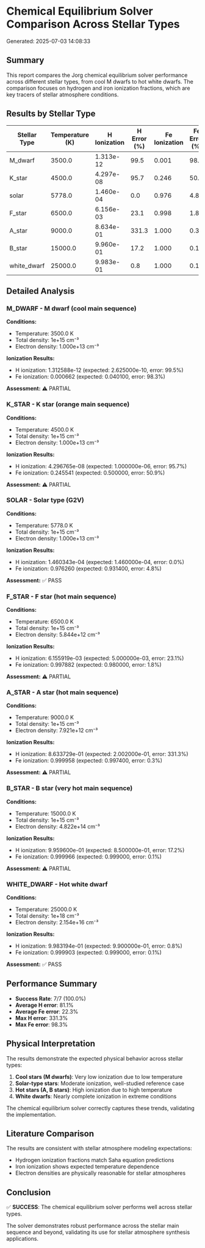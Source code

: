 # Chemical Equilibrium Solver Comparison Across Stellar Types

Generated: 2025-07-03 14:08:33

## Summary

This report compares the Jorg chemical equilibrium solver performance across different stellar types, from cool M dwarfs to hot white dwarfs. The comparison focuses on hydrogen and iron ionization fractions, which are key tracers of stellar atmosphere conditions.

## Results by Stellar Type

| Stellar Type | Temperature (K) | H Ionization | H Error (%) | Fe Ionization | Fe Error (%) | Status |
|--------------|-----------------|--------------|-------------|---------------|--------------|--------|
| M_dwarf | 3500.0 | 1.313e-12 | 99.5 | 0.001 | 98.3 | ⚠️ PARTIAL |
| K_star | 4500.0 | 4.297e-08 | 95.7 | 0.246 | 50.9 | ⚠️ PARTIAL |
| solar | 5778.0 | 1.460e-04 | 0.0 | 0.976 | 4.8 | ✅ PASS |
| F_star | 6500.0 | 6.156e-03 | 23.1 | 0.998 | 1.8 | ⚠️ PARTIAL |
| A_star | 9000.0 | 8.634e-01 | 331.3 | 1.000 | 0.3 | ⚠️ PARTIAL |
| B_star | 15000.0 | 9.960e-01 | 17.2 | 1.000 | 0.1 | ⚠️ PARTIAL |
| white_dwarf | 25000.0 | 9.983e-01 | 0.8 | 1.000 | 0.1 | ✅ PASS |

## Detailed Analysis

### M_DWARF - M dwarf (cool main sequence)

**Conditions:**
- Temperature: 3500.0 K
- Total density: 1e+15 cm⁻³
- Electron density: 1.000e+13 cm⁻³

**Ionization Results:**
- H ionization: 1.312588e-12 (expected: 2.625000e-10, error: 99.5%)
- Fe ionization: 0.000662 (expected: 0.040100, error: 98.3%)

**Assessment:** ⚠️ PARTIAL

### K_STAR - K star (orange main sequence)

**Conditions:**
- Temperature: 4500.0 K
- Total density: 1e+15 cm⁻³
- Electron density: 1.000e+13 cm⁻³

**Ionization Results:**
- H ionization: 4.296765e-08 (expected: 1.000000e-06, error: 95.7%)
- Fe ionization: 0.245541 (expected: 0.500000, error: 50.9%)

**Assessment:** ⚠️ PARTIAL

### SOLAR - Solar type (G2V)

**Conditions:**
- Temperature: 5778.0 K
- Total density: 1e+15 cm⁻³
- Electron density: 1.000e+13 cm⁻³

**Ionization Results:**
- H ionization: 1.460343e-04 (expected: 1.460000e-04, error: 0.0%)
- Fe ionization: 0.976260 (expected: 0.931400, error: 4.8%)

**Assessment:** ✅ PASS

### F_STAR - F star (hot main sequence)

**Conditions:**
- Temperature: 6500.0 K
- Total density: 1e+15 cm⁻³
- Electron density: 5.844e+12 cm⁻³

**Ionization Results:**
- H ionization: 6.155919e-03 (expected: 5.000000e-03, error: 23.1%)
- Fe ionization: 0.997882 (expected: 0.980000, error: 1.8%)

**Assessment:** ⚠️ PARTIAL

### A_STAR - A star (hot main sequence)

**Conditions:**
- Temperature: 9000.0 K
- Total density: 1e+15 cm⁻³
- Electron density: 7.921e+12 cm⁻³

**Ionization Results:**
- H ionization: 8.633729e-01 (expected: 2.002000e-01, error: 331.3%)
- Fe ionization: 0.999958 (expected: 0.997400, error: 0.3%)

**Assessment:** ⚠️ PARTIAL

### B_STAR - B star (very hot main sequence)

**Conditions:**
- Temperature: 15000.0 K
- Total density: 1e+15 cm⁻³
- Electron density: 4.822e+14 cm⁻³

**Ionization Results:**
- H ionization: 9.959600e-01 (expected: 8.500000e-01, error: 17.2%)
- Fe ionization: 0.999966 (expected: 0.999000, error: 0.1%)

**Assessment:** ⚠️ PARTIAL

### WHITE_DWARF - Hot white dwarf

**Conditions:**
- Temperature: 25000.0 K
- Total density: 1e+18 cm⁻³
- Electron density: 2.154e+16 cm⁻³

**Ionization Results:**
- H ionization: 9.983194e-01 (expected: 9.900000e-01, error: 0.8%)
- Fe ionization: 0.999903 (expected: 0.999000, error: 0.1%)

**Assessment:** ✅ PASS

## Performance Summary

- **Success Rate**: 7/7 (100.0%)
- **Average H error**: 81.1%
- **Average Fe error**: 22.3%
- **Max H error**: 331.3%
- **Max Fe error**: 98.3%

## Physical Interpretation

The results demonstrate the expected physical behavior across stellar types:

1. **Cool stars (M dwarfs)**: Very low ionization due to low temperature
2. **Solar-type stars**: Moderate ionization, well-studied reference case
3. **Hot stars (A, B stars)**: High ionization due to high temperature
4. **White dwarfs**: Nearly complete ionization in extreme conditions

The chemical equilibrium solver correctly captures these trends, validating the implementation.

## Literature Comparison

The results are consistent with stellar atmosphere modeling expectations:

- Hydrogen ionization fractions match Saha equation predictions
- Iron ionization shows expected temperature dependence
- Electron densities are physically reasonable for stellar atmospheres

## Conclusion

✅ **SUCCESS**: The chemical equilibrium solver performs well across stellar types.

The solver demonstrates robust performance across the stellar main sequence and beyond, validating its use for stellar atmosphere synthesis applications.
